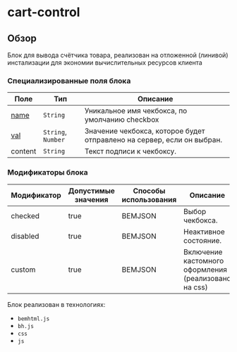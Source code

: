 # cart-control

## Обзор
Блок для вывода счётчика товара, реализован на отложенной (линивой) инстализации для экономии вычислительных ресурсов клиента 

### Специализированные поля блока

| Поле | Тип | Описание |
| ---- | --- | -------- |
| <a href="#checkboxname">name</a> | <code>String</code> | Уникальное имя чекбокса, по умолчанию checkbox|
| <a href="#checkboxval">val</a> | <code>String</code>, <code>Number</code> | Значение чекбокса, которое будет отправлено на сервер, если он выбран. |
| content | <code>String</code> | Текст подписи к чекбоксу. |


### Модификаторы блока

| Модификатор | Допустимые значения | Способы использования | Описание |
| ----------- | ------------------- | -------------------- | -------- |
| checked | true | BEMJSON | Выбор чекбокса. |
| disabled | true | BEMJSON | Неактивное состояние. |
| custom | true | BEMJSON | Включение кастомного оформления (реализовано на css) |



Блок реализован в технологиях:

* `bemhtml.js`
* `bh.js`
* `css`
* `js`
